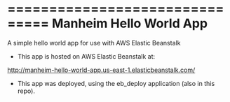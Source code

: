 ===============================
Manheim Hello World App
===============================

A simple hello world app for use with AWS Elastic Beanstalk



* This app is hosted on AWS Elastic Beanstalk at:

http://manheim-hello-world-app.us-east-1.elasticbeanstalk.com/

* This app was deployed, using the eb_deploy application (also in this repo).
